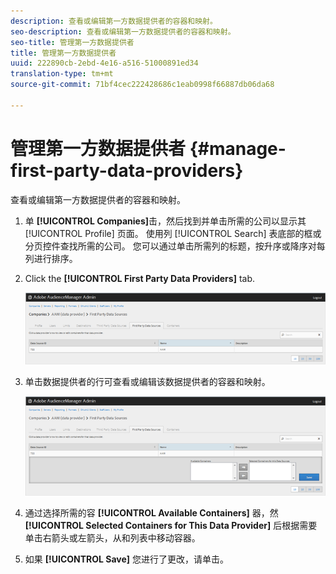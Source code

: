 ```yaml
---
description: 查看或编辑第一方数据提供者的容器和映射。
seo-description: 查看或编辑第一方数据提供者的容器和映射。
seo-title: 管理第一方数据提供者
title: 管理第一方数据提供者
uuid: 222890cb-2ebd-4e16-a516-51000891ed34
translation-type: tm+mt
source-git-commit: 71bf4cec222428686c1eab0998f66887db06da68

---
```



# 管理第一方数据提供者 {#manage-first-party-data-providers}

查看或编辑第一方数据提供者的容器和映射。

<!-- t_first_party_providers.xml -->

1. 单 **[!UICONTROL Companies]**&#x200B;击，然后找到并单击所需的公司以显示其 [!UICONTROL Profile] 页面。 使用列 [!UICONTROL Search] 表底部的框或分页控件查找所需的公司。 您可以通过单击所需列的标题，按升序或降序对每列进行排序。

1. Click the **[!UICONTROL First Party Data Providers]** tab.

   ![](assets/first_party_providers.png)

1. 单击数据提供者的行可查看或编辑该数据提供者的容器和映射。

   ![步骤结果](assets/first_party_providers_edit.png)

1. 通过选择所需的容 **[!UICONTROL Available Containers]** 器，然 **[!UICONTROL Selected Containers for This Data Provider]** 后根据需要单击右箭头或左箭头，从和列表中移动容器。
1. 如果 **[!UICONTROL Save]** 您进行了更改，请单击。
